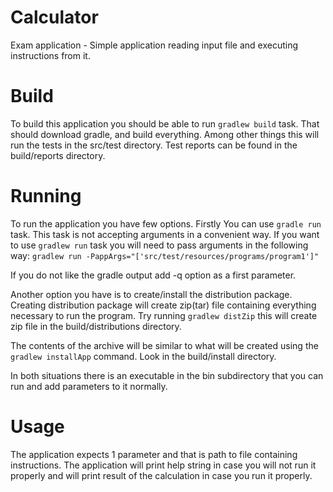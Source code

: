 Calculator
==========

Exam application - Simple application reading input file and executing instructions from it. 

Build
=====
To build this application you should be able to run `gradlew build` task. That should download gradle, and build everything.
Among other things this will run the tests in the src/test directory. Test reports can be found in the build/reports directory.

Running
=======
To run the application you have few options. Firstly You can use `gradle run` task.
This task is not accepting arguments in a convenient way. If you want to use `gradlew run` task you will need to pass
arguments in the following way: `gradlew run -PappArgs="['src/test/resources/programs/program1']"`

If you do not like the gradle output add -q option as a first parameter.

Another option you have is to create/install the distribution package. Creating distribution package will create zip(tar) 
file containing everything necessary to run the program. Try running `gradlew distZip` this will create zip file in the build/distributions
directory. 
 
The contents of the archive will be similar to what will be created using the `gradlew installApp` command. Look in the build/install
directory. 

In both situations there is an executable in the bin subdirectory that you can run and add parameters to it normally.

Usage
=====
The application expects 1 parameter and that is path to file containing instructions. The application will print help string
in case you will not run it properly and will print result of the calculation in case you run it properly.


